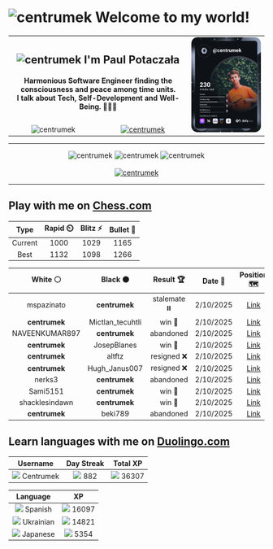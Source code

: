 <h1>
  <img
    src="https://emojis.slackmojis.com/emojis/images/1531849430/4246/blob-sunglasses.gif"
    width="30"
    alt="centrumek"
  />
  Welcome to my world!
</h1>

<table>
  <tbody>
    <tr>
      <td align="center" width="70%" colspan="2">
        <h2>
          <img
            src="https://raw.githubusercontent.com/MartinHeinz/MartinHeinz/master/wave.gif"
            width="30px"
            alt="centrumek"
          />
          I'm Paul Potaczała
        </h2>
        <h4>
          Harmonious Software Engineer finding the consciousness and peace among time units.
          <br/>
          I talk about Tech, Self-Development and Well-Being. 🌿🧘🚀
        </h4>
      </td>
      <td width="30%" rowspan="2">
        <a href="https://app.daily.dev/centrumek">
          <img
            src="./devcard.svg"
            alt="centrumek"
          />
        </a>
      </td>
    </tr>
    <tr align="center">
      <td>
        <img
          src="https://komarev.com/ghpvc/?username=centrumek&label=visitors&color=0e75b6&style=flat"
          alt="centrumek"
        >
      </td>
      <td>
        <a href="https://stackoverflow.com/users/14496012/centrumek">
          <img
            src="https://stackoverflow.com/users/flair/14496012.png?theme=dark"
            alt="centrumek"
          >
        </a>
      </td>
    </tr>
  </tbody>
</table>

---
<div align="center">
  <img 
    src="https://github-readme-stats.vercel.app/api?username=centrumek&show_icons=true&count_private=true&theme=dark&hide_border=true&hide=issues,contribs&bg_color=00000000"
    alt="centrumek"
  />
  <img
    src="https://github-readme-stats.vercel.app/api/top-langs/?username=centrumek&layout=compact&hide_border=true&theme=dark&bg_color=00000000&langs_count=6&exclude_repo=air-statistic-app"
    alt="centrumek"
  />
  <img 
    src="https://github-readme-streak-stats.herokuapp.com?user=centrumek&theme=dark&hide_border=true&background=FFFFFF00"
    alt="centrumek"
  />
  <br/>
  <br/>
  <a href="https://www.buymeacoffee.com/centrumek">
    <img
      src="https://cdn.buymeacoffee.com/buttons/v2/default-orange.png"
      height="50"
      width="210"
      alt="centrumek"
    />
  </a>
</div>

---

## Play with me on [Chess.com](https://www.chess.com/member/centrumek)

<div align="center">
<!--START_SECTION:chessStats-->
<!-- Automatically generated with https://github.com/Balastrong/chess-stats-action -->

| Type | Rapid ⏲️ | Blitz ⚡ | Bullet 🔫 |
|:---:|:---:|:---:|:---:|
| Current | 1000 | 1029 | 1165 |
| Best | 1132 | 1098 | 1266 |

| White ⚪ | Black ⚫ | Result 🏆 | Date 📅 | Position 🗺️ | Type 🕕 |
|:---:|:---:|:---:|:---:|:---:|:---:|
| mspazinato | **centrumek** | stalemate ⏸️ | 2/10/2025 | <a href="http://www.ee.unb.ca/cgi-bin/tervo/fen.pl?select=6Q1/8/8/8/3P2Pk/1K5p/PP5B/8 b - - 0 50">Link</a> | Blitz |
| **centrumek** | Mictlan_tecuhtli | win 🥇 | 2/10/2025 | <a href="http://www.ee.unb.ca/cgi-bin/tervo/fen.pl?select=rnbqkbnr/pppppppp/8/8/3P4/8/PPP1PPPP/RNBQKBNR b KQkq d3 0 1">Link</a> | Blitz |
| NAVEENKUMAR897 | **centrumek** | abandoned  | 2/10/2025 | <a href="http://www.ee.unb.ca/cgi-bin/tervo/fen.pl?select=8/4k3/8/8/1K5P/pP6/P1P3P1/8 b - - 2 45">Link</a> | Blitz |
| **centrumek** | JosepBlanes | win 🥇 | 2/10/2025 | <a href="http://www.ee.unb.ca/cgi-bin/tervo/fen.pl?select=r1q2rk1/pbp3bp/3p2p1/1PpPp1p1/P1B1P3/2P2P2/3NQ2P/2KR3R b - - 1 19">Link</a> | Blitz |
| **centrumek** | altftz | resigned ❌ | 2/10/2025 | <a href="http://www.ee.unb.ca/cgi-bin/tervo/fen.pl?select=6k1/p4p2/2p5/Pp2pP1p/1P5P/5P2/3bK3/2q5 w - - 0 35">Link</a> | Blitz |
| **centrumek** | Hugh_Janus007 | resigned ❌ | 2/10/2025 | <a href="http://www.ee.unb.ca/cgi-bin/tervo/fen.pl?select=8/p4Rpk/7p/4nP2/2K4P/2P5/2r2r2/8 w - - 1 34">Link</a> | Blitz |
| nerks3 | **centrumek** | abandoned  | 2/10/2025 | <a href="http://www.ee.unb.ca/cgi-bin/tervo/fen.pl?select=8/8/2k1Q2p/8/5p2/5P2/PPP2BPP/3R2K1 b - - 2 38">Link</a> | Blitz |
| Sami5151 | **centrumek** | win 🥇 | 2/10/2025 | <a href="http://www.ee.unb.ca/cgi-bin/tervo/fen.pl?select=8/8/8/8/8/kp6/8/1K6 w - - 0 65">Link</a> | Blitz |
| shacklesindawn | **centrumek** | win 🥇 | 2/10/2025 | <a href="http://www.ee.unb.ca/cgi-bin/tervo/fen.pl?select=4q1K1/5r2/3k4/8/8/8/8/8 w - - 14 65">Link</a> | Blitz |
| **centrumek** | beki789 | abandoned  | 2/10/2025 | <a href="http://www.ee.unb.ca/cgi-bin/tervo/fen.pl?select=2kr1b1r/ppp1q1p1/2n2p1p/4p3/2P5/5P1P/PBPN1P2/R2KQ2R w - - 1 16">Link</a> | Blitz |

<!--END_SECTION:chessStats-->
</div>

## Learn languages with me on [Duolingo.com](https://www.duolingo.com/profile/Centrumek)

<div align="center">
<!--START_SECTION:duolingoStats-->
<!-- Automatically generated with https://github.com/centrumek/duolingo-readme-stats-->

| Username | Day Streak | Total XP |
|:---:|:---:|:---:|
| <img src="https://raw.githubusercontent.com/centrumek/duolingo-readme-stats/main/assets/duolingo.png" height="12"> Centrumek | <img src="https://raw.githubusercontent.com/centrumek/duolingo-readme-stats/main/assets/streakfrozen.svg" height="12"> 882 | <img src="https://raw.githubusercontent.com/centrumek/duolingo-readme-stats/main/assets/xp.svg" height="12"> 36307 |

| Language | XP |
|:---:|:---:|
| <img src="https://raw.githubusercontent.com/centrumek/duolingo-readme-stats/main/assets/langs/spanish.svg" height="12"> Spanish | <img src="https://raw.githubusercontent.com/centrumek/duolingo-readme-stats/main/assets/xp.svg" height="12"> 16097 |
| <img src="https://raw.githubusercontent.com/centrumek/duolingo-readme-stats/main/assets/langs/ukrainian.svg" height="12"> Ukrainian | <img src="https://raw.githubusercontent.com/centrumek/duolingo-readme-stats/main/assets/xp.svg" height="12"> 14821 |
| <img src="https://raw.githubusercontent.com/centrumek/duolingo-readme-stats/main/assets/langs/japanese.svg" height="12"> Japanese | <img src="https://raw.githubusercontent.com/centrumek/duolingo-readme-stats/main/assets/xp.svg" height="12"> 5354 |

<!--END_SECTION:duolingoStats-->
</div>
<!--
**centrumek/centrumek** is a ✨ _special_ ✨ repository because its `README.md` (this file) appears on your GitHub profile.

Here are some ideas to get you started:

- 🔭 I’m currently working on ...
- 🌱 I’m currently learning ...
- 👯 I’m looking to collaborate on ...
- 🤔 I’m looking for help with ...
- 💬 Ask me about ...
- 📫 How to reach me: ...
- 😄 Pronouns: ...
- ⚡ Fun fact: ...
-->
